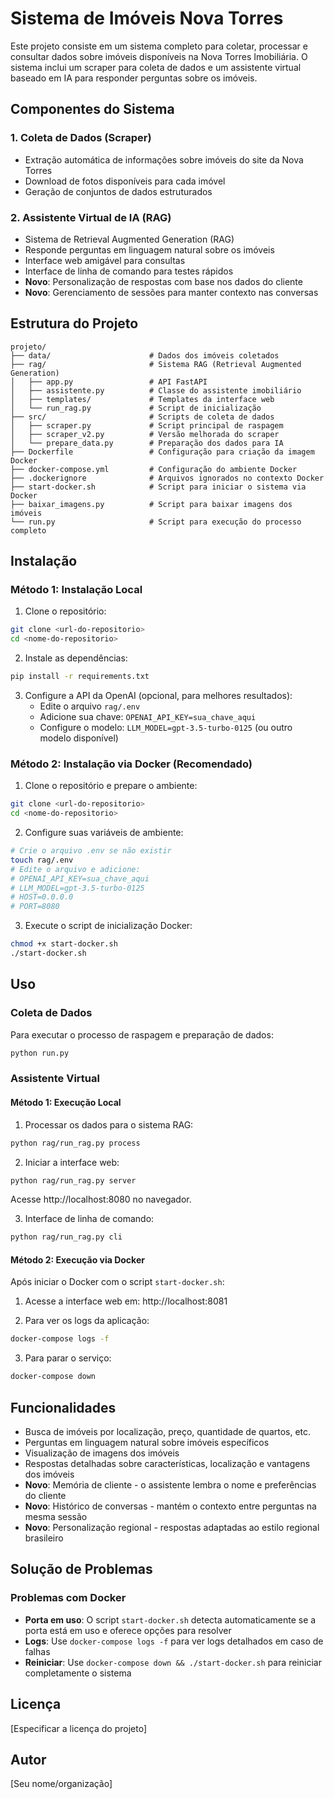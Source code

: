 # Sistema de Imóveis Nova Torres

Este projeto consiste em um sistema completo para coletar, processar e consultar dados sobre imóveis disponíveis na Nova Torres Imobiliária. O sistema inclui um scraper para coleta de dados e um assistente virtual baseado em IA para responder perguntas sobre os imóveis.

## Componentes do Sistema

### 1. Coleta de Dados (Scraper)
- Extração automática de informações sobre imóveis do site da Nova Torres
- Download de fotos disponíveis para cada imóvel
- Geração de conjuntos de dados estruturados

### 2. Assistente Virtual de IA (RAG)
- Sistema de Retrieval Augmented Generation (RAG)
- Responde perguntas em linguagem natural sobre os imóveis
- Interface web amigável para consultas
- Interface de linha de comando para testes rápidos
- **Novo**: Personalização de respostas com base nos dados do cliente
- **Novo**: Gerenciamento de sessões para manter contexto nas conversas

## Estrutura do Projeto

```
projeto/
├── data/                      # Dados dos imóveis coletados
├── rag/                       # Sistema RAG (Retrieval Augmented Generation)
│   ├── app.py                 # API FastAPI
│   ├── assistente.py          # Classe do assistente imobiliário
│   ├── templates/             # Templates da interface web
│   └── run_rag.py             # Script de inicialização
├── src/                       # Scripts de coleta de dados
│   ├── scraper.py             # Script principal de raspagem
│   ├── scraper_v2.py          # Versão melhorada do scraper
│   └── prepare_data.py        # Preparação dos dados para IA
├── Dockerfile                 # Configuração para criação da imagem Docker
├── docker-compose.yml         # Configuração do ambiente Docker
├── .dockerignore              # Arquivos ignorados no contexto Docker
├── start-docker.sh            # Script para iniciar o sistema via Docker
├── baixar_imagens.py          # Script para baixar imagens dos imóveis
└── run.py                     # Script para execução do processo completo
```

## Instalação

### Método 1: Instalação Local

1. Clone o repositório:
```bash
git clone <url-do-repositorio>
cd <nome-do-repositorio>
```

2. Instale as dependências:
```bash
pip install -r requirements.txt
```

3. Configure a API da OpenAI (opcional, para melhores resultados):
   - Edite o arquivo `rag/.env`
   - Adicione sua chave: `OPENAI_API_KEY=sua_chave_aqui`
   - Configure o modelo: `LLM_MODEL=gpt-3.5-turbo-0125` (ou outro modelo disponível)

### Método 2: Instalação via Docker (Recomendado)

1. Clone o repositório e prepare o ambiente:
```bash
git clone <url-do-repositorio>
cd <nome-do-repositorio>
```

2. Configure suas variáveis de ambiente:
```bash
# Crie o arquivo .env se não existir
touch rag/.env
# Edite o arquivo e adicione:
# OPENAI_API_KEY=sua_chave_aqui
# LLM_MODEL=gpt-3.5-turbo-0125
# HOST=0.0.0.0
# PORT=8080
```

3. Execute o script de inicialização Docker:
```bash
chmod +x start-docker.sh
./start-docker.sh
```

## Uso

### Coleta de Dados

Para executar o processo de raspagem e preparação de dados:

```bash
python run.py
```

### Assistente Virtual

#### Método 1: Execução Local

1. Processar os dados para o sistema RAG:
```bash
python rag/run_rag.py process
```

2. Iniciar a interface web:
```bash
python rag/run_rag.py server
```
Acesse http://localhost:8080 no navegador.

3. Interface de linha de comando:
```bash
python rag/run_rag.py cli
```

#### Método 2: Execução via Docker

Após iniciar o Docker com o script `start-docker.sh`:

1. Acesse a interface web em: http://localhost:8081

2. Para ver os logs da aplicação:
```bash
docker-compose logs -f
```

3. Para parar o serviço:
```bash
docker-compose down
```

## Funcionalidades

- Busca de imóveis por localização, preço, quantidade de quartos, etc.
- Perguntas em linguagem natural sobre imóveis específicos
- Visualização de imagens dos imóveis
- Respostas detalhadas sobre características, localização e vantagens dos imóveis
- **Novo**: Memória de cliente - o assistente lembra o nome e preferências do cliente
- **Novo**: Histórico de conversas - mantém o contexto entre perguntas na mesma sessão
- **Novo**: Personalização regional - respostas adaptadas ao estilo regional brasileiro

## Solução de Problemas

### Problemas com Docker

- **Porta em uso**: O script `start-docker.sh` detecta automaticamente se a porta está em uso e oferece opções para resolver
- **Logs**: Use `docker-compose logs -f` para ver logs detalhados em caso de falhas
- **Reiniciar**: Use `docker-compose down && ./start-docker.sh` para reiniciar completamente o sistema

## Licença

[Especificar a licença do projeto]

## Autor

[Seu nome/organização] 